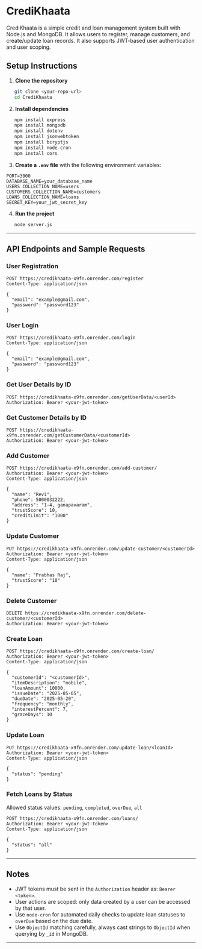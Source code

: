 # CrediKhaata

CrediKhaata is a simple credit and loan management system built with Node.js and MongoDB. It allows users to register, manage customers, and create/update loan records. It also supports JWT-based user authentication and user scoping.

## Setup Instructions

1. **Clone the repository**

```bash
   git clone <your-repo-url>
   cd CrediKhaata
```

2. **Install dependencies**

```bash
   npm install express
   npm install mongodb
   npm install dotenv
   npm install jsonwebtoken
   npm install bcryptjs
   npm install node-cron
   npm install cors
```

3. **Create a `.env` file** with the following environment variables:

```
PORT=3000
DATABASE_NAME=your_database_name
USERS_COLLECTION_NAME=users
CUSTOMERS_COLLECTION_NAME=customers
LOANS_COLLECTION_NAME=loans
SECRET_KEY=your_jwt_secret_key
```

4. **Run the project**

```bash
   node server.js
```

---

## API Endpoints and Sample Requests

### User Registration

```http
POST https://credikhaata-x9fn.onrender.com/register
Content-Type: application/json

{
  "email": "example@gmail.com",
  "password": "password123"
}
```

### User Login

```http
POST https://credikhaata-x9fn.onrender.com/login
Content-Type: application/json

{
  "email": "example@gmail.com",
  "password": "password123"
}
```

### Get User Details by ID

```http
POST https://credikhaata-x9fn.onrender.com/getUserData/<userId>
Authorization: Bearer <your-jwt-token>
```

### Get Customer Details by ID

```http
POST https://credikhaata-x9fn.onrender.com/getCustomerData/<customerId>
Authorization: Bearer <your-jwt-token>
```

### Add Customer

```http
POST https://credikhaata-x9fn.onrender.com/add-customer/
Authorization: Bearer <your-jwt-token>
Content-Type: application/json

{
  "name": "Revi",
  "phone": 5000032222,
  "address": "1-4, ganapavaram",
  "trustScore": 10,
  "creditLimit": "1000"
}
```

### Update Customer

```http
PUT https://credikhaata-x9fn.onrender.com/update-customer/<customerId>
Authorization: Bearer <your-jwt-token>
Content-Type: application/json

{
  "name": "Prabhas Raj",
  "trustScore": "10"
}
```

### Delete Customer

```http
DELETE https://credikhaata-x9fn.onrender.com/delete-customer/<customerId>
Authorization: Bearer <your-jwt-token>
```

### Create Loan

```http
POST https://credikhaata-x9fn.onrender.com/create-loan/
Authorization: Bearer <your-jwt-token>
Content-Type: application/json

{
  "customerId": "<customerId>",
  "itemDescription": "mobile",
  "loanAmount": 10000,
  "issueDate": "2025-05-05",
  "dueDate": "2025-05-20",
  "frequency": "monthly",
  "interestPercent": 7,
  "graceDays": 10
}
```

### Update Loan

```http
PUT https://credikhaata-x9fn.onrender.com/update-loan/<loanId>
Authorization: Bearer <your-jwt-token>
Content-Type: application/json

{
  "status": "pending"
}
```

### Fetch Loans by Status

Allowed status values: `pending`, `completed`, `overDue`, `all`

```http
POST https://credikhaata-x9fn.onrender.com/loans/
Authorization: Bearer <your-jwt-token>
Content-Type: application/json

{
  "status": "all"
}
```

---

## Notes
* JWT tokens must be sent in the `Authorization` header as: `Bearer <token>`.
* User actions are scoped: only data created by a user can be accessed by that user.
* Use `node-cron` for automated daily checks to update loan statuses to `overDue` based on the due date.
* Use `ObjectId` matching carefully, always cast strings to `ObjectId` when querying by `_id` in MongoDB.

---
